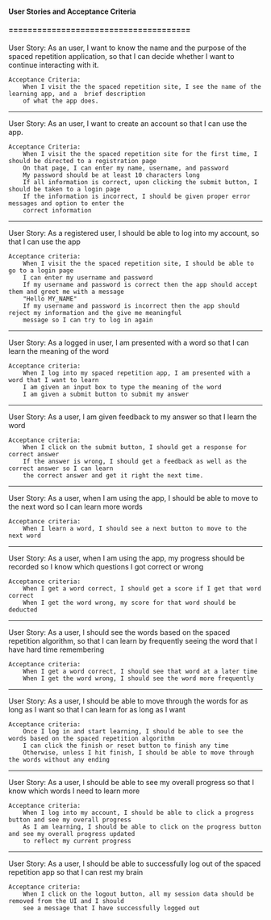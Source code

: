 #### User Stories and Acceptance Criteria
#### ======================================

User Story: As an user, I want to know the name and the purpose of the spaced repetition application, so that I can decide whether I want to continue interacting with it.

    Acceptance Criteria:
        When I visit the the spaced repetition site, I see the name of the learning app, and a  brief description 
        of what the app does.

----

User Story: As an user, I want to create an account so that I can use the app.

    Acceptance Criteria:
        When I visit the the spaced repetition site for the first time, I should be directed to a registration page
        On that page, I can enter my name, username, and password 
        My password should be at least 10 characters long
        If all information is correct, upon clicking the submit button, I should be taken to a login page
        If the information is incorrect, I should be given proper error messages and option to enter the 
        correct information
     
---

User Story: As a registered user, I should be able to log into my account, so that I can use the app

    Acceptance criteria:
        When I visit the the spaced repetition site, I should be able to go to a login page
        I can enter my username and password
        If my username and password is correct then the app should accept them and greet me with a message 
        "Hello MY_NAME"
        If my username and password is incorrect then the app should reject my information and the give me meaningful 
        message so I can try to log in again

---

User Story: As a logged in user, I am presented with a word so that I can learn the meaning of the word

    Acceptance criteria:
        When I log into my spaced repetition app, I am presented with a word that I want to learn
        I am given an input box to type the meaning of the word
        I am given a submit button to submit my answer  

---

User Story: As a user, I am given feedback to my answer so that I learn the word 

    Acceptance criteria:
        When I click on the submit button, I should get a response for correct answer
        If the answer is wrong, I should get a feedback as well as the correct answer so I can learn 
        the correct answer and get it right the next time.
      
---

User Story: As a user, when I am using the app, I should be able to move to the next word so I can learn more words 

    Acceptance criteria:
        When I learn a word, I should see a next button to move to the next word
      
---

User Story: As a user, when I am using the app, my progress should be recorded so I know which questions I got correct or wrong

    Acceptance criteria:
        When I get a word correct, I should get a score if I get that word correct
        When I get the word wrong, my score for that word should be deducted

---

User Story: As a user, I should see the words based on the spaced repetition algorithm, so that I can learn by frequently seeing the word that I have hard time remembering

    Acceptance criteria:
        When I get a word correct, I should see that word at a later time
        When I get the word wrong, I should see the word more frequently
      
---

User Story: As a user, I should be able to move through the words for as long as I want so that I can learn for as long as I want

    Acceptance criteria:
        Once I log in and start learning, I should be able to see the words based on the spaced repetition algorithm
        I can click the finish or reset button to finish any time
        Otherwise, unless I hit finish, I should be able to move through the words without any ending
      
---

User Story: As a user, I should be able to see my overall progress so that I know which words I need to learn more

    Acceptance criteria:
        When I log into my account, I should be able to click a progress button and see my overall progress
        As I am learning, I should be able to click on the progress button and see my overall progress updated 
        to reflect my current progress 
      
---

User Story: As a user, I should be able to successfully log out of the spaced repetition app so that I can rest my brain

    Acceptance criteria:
        When I click on the logout button, all my session data should be removed from the UI and I should 
        see a message that I have successfully logged out
      